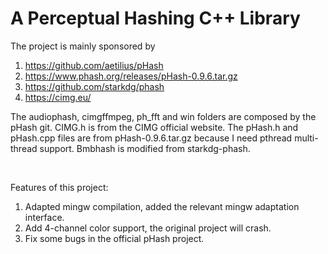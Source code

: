 # A Perceptual Hashing C++ Library

The project is mainly sponsored by

1. https://github.com/aetilius/pHash
2. https://www.phash.org/releases/pHash-0.9.6.tar.gz
3. https://github.com/starkdg/phash
4. https://cimg.eu/

The audiophash, cimgffmpeg, ph_fft and win folders are composed by the pHash git.
CIMG.h is from the CIMG official website.
The pHash.h and pHash.cpp files are from pHash-0.9.6.tar.gz because I need pthread multi-thread support.
Bmbhash is modified from starkdg-phash.

<br/>

Features of this project:

1. Adapted mingw compilation, added the relevant mingw adaptation interface.
2. Add 4-channel color support, the original project will crash.
3. Fix some bugs in the official pHash project.
